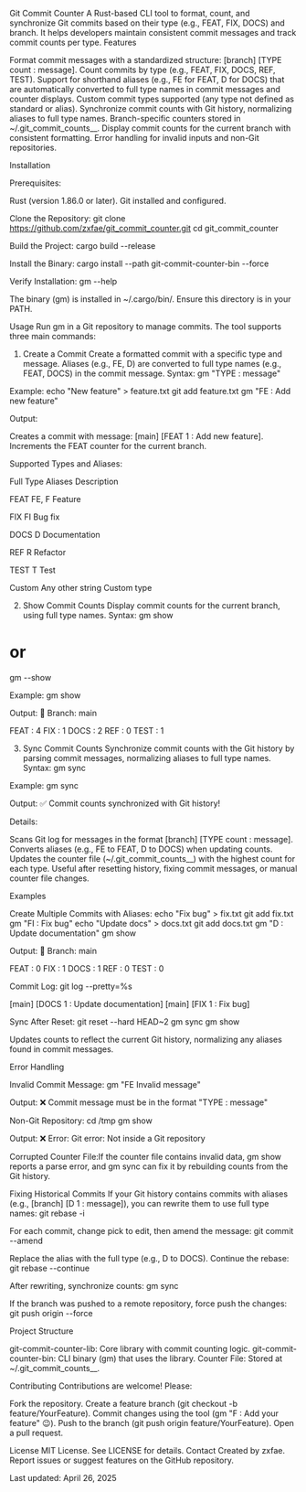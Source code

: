 Git Commit Counter
A Rust-based CLI tool to format, count, and synchronize Git commits based on their type (e.g., FEAT, FIX, DOCS) and branch. It helps developers maintain consistent commit messages and track commit counts per type.
Features

Format commit messages with a standardized structure: [branch] [TYPE count : message].
Count commits by type (e.g., FEAT, FIX, DOCS, REF, TEST).
Support for shorthand aliases (e.g., FE for FEAT, D for DOCS) that are automatically converted to full type names in commit messages and counter displays.
Custom commit types supported (any type not defined as standard or alias).
Synchronize commit counts with Git history, normalizing aliases to full type names.
Branch-specific counters stored in ~/.git_commit_counts_<project>_<branch>.
Display commit counts for the current branch with consistent formatting.
Error handling for invalid inputs and non-Git repositories.

Installation

Prerequisites:

Rust (version 1.86.0 or later).
Git installed and configured.


Clone the Repository:
git clone https://github.com/zxfae/git_commit_counter.git
cd git_commit_counter


Build the Project:
cargo build --release


Install the Binary:
cargo install --path git-commit-counter-bin --force


Verify Installation:
gm --help

The binary (gm) is installed in ~/.cargo/bin/. Ensure this directory is in your PATH.


Usage
Run gm in a Git repository to manage commits. The tool supports three main commands:
1. Create a Commit
Create a formatted commit with a specific type and message. Aliases (e.g., FE, D) are converted to full type names (e.g., FEAT, DOCS) in the commit message.
Syntax:
gm "TYPE : message"

Example:
echo "New feature" > feature.txt
git add feature.txt
gm "FE : Add new feature"

Output:

Creates a commit with message: [main] [FEAT 1 : Add new feature].
Increments the FEAT counter for the current branch.

Supported Types and Aliases:



Full Type
Aliases
Description



FEAT
FE, F
Feature


FIX
FI
Bug fix


DOCS
D
Documentation


REF
R
Refactor


TEST
T
Test


Custom
Any other string
Custom type


2. Show Commit Counts
Display commit counts for the current branch, using full type names.
Syntax:
gm show
# or
gm --show

Example:
gm show

Output:
📌 Branch: main

FEAT  : 4
FIX   : 1
DOCS  : 2
REF   : 0
TEST  : 1

3. Sync Commit Counts
Synchronize commit counts with the Git history by parsing commit messages, normalizing aliases to full type names.
Syntax:
gm sync

Example:
gm sync

Output:
✅ Commit counts synchronized with Git history!

Details:

Scans Git log for messages in the format [branch] [TYPE count : message].
Converts aliases (e.g., FE to FEAT, D to DOCS) when updating counts.
Updates the counter file (~/.git_commit_counts_<project>_<branch>) with the highest count for each type.
Useful after resetting history, fixing commit messages, or manual counter file changes.

Examples

Create Multiple Commits with Aliases:
echo "Fix bug" > fix.txt
git add fix.txt
gm "FI : Fix bug"
echo "Update docs" > docs.txt
git add docs.txt
gm "D : Update documentation"
gm show

Output:
📌 Branch: main

FEAT  : 0
FIX   : 1
DOCS  : 1
REF   : 0
TEST  : 0

Commit Log:
git log --pretty=%s

[main] [DOCS 1 : Update documentation]
[main] [FIX 1 : Fix bug]


Sync After Reset:
git reset --hard HEAD~2
gm sync
gm show

Updates counts to reflect the current Git history, normalizing any aliases found in commit messages.


Error Handling

Invalid Commit Message:
gm "FE Invalid message"

Output: ❌ Commit message must be in the format "TYPE : message"

Non-Git Repository:
cd /tmp
gm show

Output: ❌ Error: Git error: Not inside a Git repository

Corrupted Counter File:If the counter file contains invalid data, gm show reports a parse error, and gm sync can fix it by rebuilding counts from the Git history.


Fixing Historical Commits
If your Git history contains commits with aliases (e.g., [branch] [D 1 : message]), you can rewrite them to use full type names:
git rebase -i <commit-before-problematic-commits>

For each commit, change pick to edit, then amend the message:
git commit --amend

Replace the alias with the full type (e.g., D to DOCS). Continue the rebase:
git rebase --continue

After rewriting, synchronize counts:
gm sync

If the branch was pushed to a remote repository, force push the changes:
git push origin <branch> --force

Project Structure

git-commit-counter-lib: Core library with commit counting logic.
git-commit-counter-bin: CLI binary (gm) that uses the library.
Counter File: Stored at ~/.git_commit_counts_<project>_<branch>.

Contributing
Contributions are welcome! Please:

Fork the repository.
Create a feature branch (git checkout -b feature/YourFeature).
Commit changes using the tool (gm "F : Add your feature" 😉).
Push to the branch (git push origin feature/YourFeature).
Open a pull request.

License
MIT License. See LICENSE for details.
Contact
Created by zxfae. Report issues or suggest features on the GitHub repository.

Last updated: April 26, 2025
